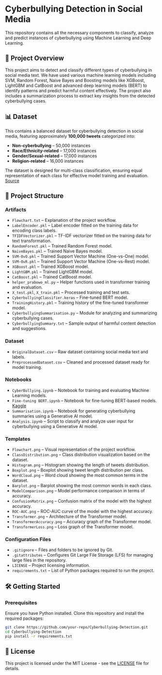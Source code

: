 # Cyberbullying Detection in Social Media

This repository contains all the necessary components to classify, analyze and predict instances of cyberbullying using Machine Learning and Deep Learning.

## 🚀 Project Overview

This project aims to detect and classify different types of cyberbullying in social media text. We have used various machine learning models including SVM, Random Forest, Naive Bayes and Boosting models like XGBoost, LightGBM and CatBoost and advanced deep learning models (BERT) to identify patterns and predict harmful content effectively. The project also includes a summarization process to extract key insights from the detected cyberbullying cases.

## 📊 Dataset  

This contains a balanced dataset for cyberbullying detection in social media, featuring approximately **100,000 tweets** categorized into:  

- **Non-cyberbullying** – 50,000 instances  
- **Race/Ethnicity-related** – 17,000 instances  
- **Gender/Sexual-related** – 17,000 instances  
- **Religion-related** – 16,000 instances  

The dataset is designed for multi-class classification, ensuring equal representation of each class for effective model training and evaluation. [Source](https://www.kaggle.com/datasets/momo12341234/cyberbully-detection-dataset)

## 📂 Project Structure

### **Artifacts**
- `Flowchart.txt` – Explanation of the project workflow.
- `LabelEncoder.pkl` – Label encoder fitted on the training data for encoding class labels.
- `TFIDFVectorizer.pkl` – TF-IDF vectorizer fitted on the training data for text transformation.
- `RandomForest.pkl` – Trained Random Forest model.
- `NaiveBayes.pkl` – Trained Naive Bayes model.
- `SVM-OvO.pkl` – Trained Support Vector Machine (One-vs-One) model.
- `SVM-OvR.pkl` – Trained Support Vector Machine (One-vs-Rest) model.
- `XGBoost.pkl` – Trained XGBoost model.
- `LightGBM.pkl` – Trained LightGBM model.
- `CatBoost.pkl` – Trained CatBoost model.
- `helper_prabowo_ml.py` – Helper functions used in transformer training and evaluation.
- `X_test.pkl`, `X_train.pkl` – Processed training and test sets.   
- `CyberbullyingClassifier.keras` – Fine-tuned BERT model.
- `TrainingHistory.pkl` – Training history of the fine-tuned transformer model.
- `CyberbullyingSummarisation.py` – Module for analyzing and summarizing cyberbullying cases.  
- `CyberbullyingSummary.txt` – Sample output of harmful content detection and suggestions.  

### **Dataset**
- `OriginalDataset.csv` – Raw dataset containing social media text and labels.
- `PreprocessedDataset.csv` – Cleaned and processed dataset ready for model training.  

### **Notebooks**
- `CyberBullying.ipynb` – Notebook for training and evaluating Machine Learning models.
- `Fine-tuning BERT.ipynb` – Notebook for fine-tuning BERT-based models. [Kaggle](https://www.kaggle.com/code/deepramazumder/cyberbullying-classification-fine-tuning-bert)
- `Summarisation.ipynb` – Notebook for generating cyberbullying summaries using a Generative AI model. 
- `Analysis.ipynb` – Script to classify and analyze user input for cyberbullying using a Generative AI model.  

### **Templates**
- `Flowchart.png` – Visual representation of the project workflow.
- `ClassDistribution.png` – Class distribution visualization based on the dataset.  
- `Histogram.png` – Histogram showing the length of tweets distribution.  
- `Boxplot.png` – Boxplot showing tweet length distribution per class.  
- `WordCloud.png` – Word cloud showing the most common terms in the dataset.  
- `Barplot.png` – Barplot showing the most common words in each class.  
- `ModelComparison.png` – Model performance comparison in terms of accuracy.  
- `ConfusionMatrix.png` – Confusion matrix of the model with the highest accuracy.  
- `ROC-AUC.png` – ROC-AUC curve of the model with the highest accuracy.
- `Transformer.png` – Architecture of the Transformer model.  
- `TransformerAccuracy.png` – Accuracy graph of the Transformer model.  
- `TransformerLoss.png` – Loss graph of the Transformer model.  

### **Configuration Files**
- `.gitignore` – Files and folders to be ignored by Git.  
- `.gitattributes` – Configures Git Large File Storage (LFS) for managing large files in the repository.  
- `LICENSE` – Project licensing information.  
- `requirements.txt` – List of Python packages required to run the project.  

## 🛠️ Getting Started

### **Prerequisites**
Ensure you have Python installed. Clone this repository and install the required packages:

```bash
git clone https://github.com/your-repo/Cyberbullying-Detection.git
cd Cyberbullying-Detection
pip install -r requirements.txt
```

## 📝 License

This project is licensed under the MIT License - see the [LICENSE](LICENSE) file for details.
